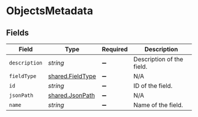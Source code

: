 # ObjectsMetadata


## Fields

| Field                                                | Type                                                 | Required                                             | Description                                          |
| ---------------------------------------------------- | ---------------------------------------------------- | ---------------------------------------------------- | ---------------------------------------------------- |
| `description`                                        | *string*                                             | :heavy_minus_sign:                                   | Description of the field.                            |
| `fieldType`                                          | [shared.FieldType](../../models/shared/fieldtype.md) | :heavy_minus_sign:                                   | N/A                                                  |
| `id`                                                 | *string*                                             | :heavy_minus_sign:                                   | ID of the field.                                     |
| `jsonPath`                                           | [shared.JsonPath](../../models/shared/jsonpath.md)   | :heavy_minus_sign:                                   | N/A                                                  |
| `name`                                               | *string*                                             | :heavy_minus_sign:                                   | Name of the field.                                   |